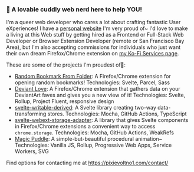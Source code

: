 ### 💖 A lovable cuddly web nerd here to help YOU!

I'm a queer web developer who cares a lot about crafting fantastic User eXperiences! I have a [personal website](https://pixievoltno1.com/) I'm very proud of~ I'd love to make a living at this Web stuff by getting hired as a Frontend or Full-Stack Web Developer or Browser Extension Developer (remote or San Francisco Bay Area), but I'm also accepting commissions for individuals who just want their own dream Firefox/Chrome extension on [my Ko-Fi Services page](https://pixievoltno1.com/).

These are some of the projects I'm proudest of💞:

- [Random Bookmark From Folder](https://github.com/PixievoltNo1/RandomBookmark): A Firefox/Chrome extension for opening random bookmarks! Technologies: Svelte, Parcel, Sass
- [Deviant Love](https://github.com/PixievoltNo1/Deviant-Love): A Firefox/Chrome extension that gathers data on your DeviantArt faves and gives you a new view of it! Technologies: Svelte, Rollup, Project Fluent, responsive design
- [svelte-writable-derived](https://github.com/PixievoltNo1/svelte-writable-derived): A Svelte library creating two-way data-transforming stores. Technologies: Mocha, GitHub Actions, TypeScript
- [svelte-webext-storage-adapter](https://github.com/PixievoltNo1/svelte-webext-storage-adapter): A library that gives Svelte components in Firefox/Chrome extensions a convenient way to access `chrome.storage`. Technologies: Mocha, GitHub Actions, WeakRefs
- [Magic Puddle](https://github.com/PixievoltNo1/Magic-Puddle): A simple-but-beautiful procedural animation~ Technologies: Vanilla JS, Rollup, Progressive Web Apps, Service Workers, SVG

Find options for contacting me at https://pixievoltno1.com/contact/
<!--
Here are some ideas to get you started:

- 🔭 I’m currently working on ...
- 🌱 I’m currently learning ...
- 👯 I’m looking to collaborate on ...
- 🤔 I’m looking for help with ...
- 💬 Ask me about ...
- 📫 How to reach me: ...
- 😄 Pronouns: ...
- ⚡ Fun fact: ...
-->
